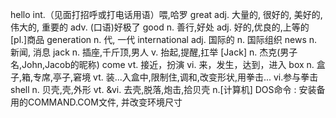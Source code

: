 hello               	int.（见面打招呼或打电话用语）喂,哈罗
great               	adj. 大量的, 很好的, 美好的, 伟大的, 重要的 adv. (口语)好极了
good                	n. 善行,好处 adj. 好的,优良的,上等的 [pl.]商品
generation          	n. 代, 一代
international       	adj. 国际的 n. 国际组织
news                	n. 新闻, 消息
jack                	n. 插座,千斤顶,男人 v. 抬起,提醒,扛举 [Jack] n. 杰克(男子名,John,Jacob的昵称)
come                	vt. 接近，扮演 vi. 来，发生，达到，进入
box                 	n. 盒子,箱,专席,亭子,窘境 vt. 装...入盒中,限制住,调和,改变形状,用拳击... vi.参与拳击
shell               	n. 贝壳,壳,外形 vt. &vi. 去壳,脱落,炮击,拾贝壳 n.[计算机] DOS命令 : 安装备用的COMMAND.COM文件, 并改变环境尺寸
